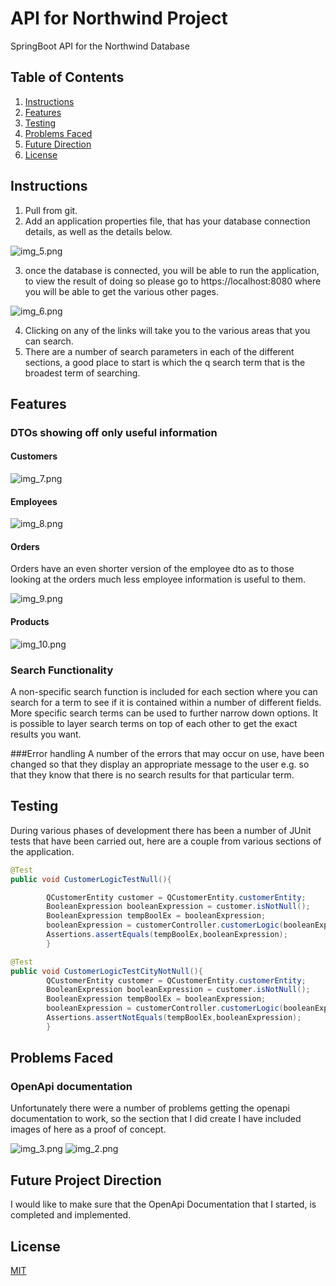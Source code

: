 # API for Northwind Project

SpringBoot API for the Northwind Database
## Table of Contents

1. [Instructions](#instructions)
2. [Features](#features)
3. [Testing](#testing)
4. [Problems Faced](#problems)
5. [Future Direction](#future)
6. [License](#license)


## Instructions<a name="instructions"><a/>
1. Pull from git.
2. Add an application properties file, that has your database connection details, as well as the details below.

![img_5.png](img_5.png)

3. once the database is connected, you will be able to run the application, to view the result of doing so please go to https://localhost:8080 where you will be able to get the various other pages.

![img_6.png](img_6.png)

4. Clicking on any of the links will take you to the various areas that you can search.
5. There are a number of search parameters in each of the different sections, a good place to start is which the q search term that is the broadest term of searching.
## Features <a name="features"><a/>
### DTOs showing off only useful information
#### Customers

![img_7.png](img_7.png)

#### Employees

![img_8.png](img_8.png)

#### Orders
Orders have an even shorter version of the employee dto as to those looking at the orders much less employee information is useful to them.

![img_9.png](img_9.png)

#### Products 

![img_10.png](img_10.png)

### Search Functionality
A non-specific search function is included for each section where you can search for a term to see if it is contained within a number of different fields.
More specific search terms can be used to further narrow down options.
It is possible to layer search terms on top of each other to get the exact results you want.

###Error handling
A number of the errors that may occur on use, have been changed so that they display an appropriate message to the user e.g. so that they know that there is no search results for that particular term.

## Testing <a name="testing"><a/>

During various phases of development there has been a number of JUnit tests that have been carried out, here are a couple from various sections of the application.

```java
@Test
public void CustomerLogicTestNull(){

        QCustomerEntity customer = QCustomerEntity.customerEntity;
        BooleanExpression booleanExpression = customer.isNotNull();
        BooleanExpression tempBoolEx = booleanExpression;
        booleanExpression = customerController.customerLogic(booleanExpression,customer,null,null,null,null,null);
        Assertions.assertEquals(tempBoolEx,booleanExpression);
        }

@Test
public void CustomerLogicTestCityNotNull(){
        QCustomerEntity customer = QCustomerEntity.customerEntity;
        BooleanExpression booleanExpression = customer.isNotNull();
        BooleanExpression tempBoolEx = booleanExpression;
        booleanExpression = customerController.customerLogic(booleanExpression,customer,"London",null,null,null,null);
        Assertions.assertNotEquals(tempBoolEx,booleanExpression);
        }
```

## Problems Faced<a name="problems"><a/>

### OpenApi documentation
Unfortunately there were a number of problems getting the openapi documentation to work, so the section that I did create I have included images of here as a proof of concept.

![img_3.png](img_3.png)
![img_2.png](img_2.png)

## Future Project Direction <a name="future"><a/>
I would like to make sure that the OpenApi Documentation that I started, is completed and implemented.

## License <a name="license"><a/>
[MIT](https://choosealicense.com/licenses/mit/)

